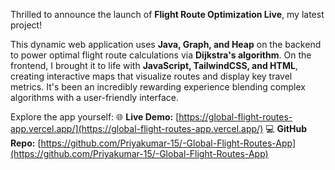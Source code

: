 Thrilled to announce the launch of **Flight Route Optimization Live**, my latest project!

This dynamic web application uses **Java, Graph, and Heap** on the backend to power optimal flight route calculations via **Dijkstra's algorithm**. On the frontend, I brought it to life with **JavaScript, TailwindCSS, and HTML**, creating interactive maps that visualize routes and display key travel metrics. It's been an incredibly rewarding experience blending complex algorithms with a user-friendly interface.

Explore the app yourself:
🌐 **Live Demo:** [https://global-flight-routes-app.vercel.app/](https://global-flight-routes-app.vercel.app/)
💻 **GitHub Repo:** [https://github.com/Priyakumar-15/-Global-Flight-Routes-App](https://github.com/Priyakumar-15/-Global-Flight-Routes-App)

